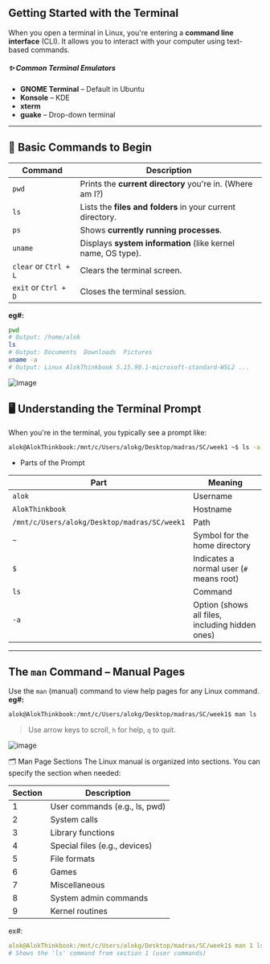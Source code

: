 ## Getting Started with the Terminal

When you open a terminal in Linux, you're entering a **command line interface** (CLI). It allows you to interact with your computer using text-based commands.

##### ✨ Common Terminal Emulators
- **GNOME Terminal** – Default in Ubuntu
- **Konsole** – KDE
- **xterm**
- **guake** – Drop-down terminal

---

## 📂 Basic Commands to Begin

| Command | Description |
|--------|-------------|
| `pwd` | Prints the **current directory** you're in. (Where am I?) |
| `ls` | Lists the **files and folders** in your current directory. |
| `ps` | Shows **currently running processes**. |
| `uname` | Displays **system information** (like kernel name, OS type). |
| `clear` or `Ctrl + L` | Clears the terminal screen. |
| `exit` or `Ctrl + D` | Closes the terminal session. |

**eg#:**
```bash
pwd
# Output: /home/alok
ls
# Output: Documents  Downloads  Pictures
uname -a
# Output: Linux AlokThinkbook 5.15.90.1-microsoft-standard-WSL2 ...
```

![image](https://github.com/user-attachments/assets/342c718c-c72f-4fc3-a257-d258af33ac61)


## 🖥️ Understanding the Terminal Prompt
When you're in the terminal, you typically see a prompt like:
```bash
alok@AlokThinkbook:/mnt/c/Users/alokg/Desktop/madras/SC/week1 ~$ ls -a
```

- Parts of the Prompt

| Part                                           | Meaning                                  |
|------------------------------------------------|------------------------------------------|
| `alok`                                         | Username                                 |
| `AlokThinkbook`                                | Hostname                                 |
| `/mnt/c/Users/alokg/Desktop/madras/SC/week1`   | Path                                     |
| `~`                                            | Symbol for the home directory            |
| `$`                                            | Indicates a normal user (`#` means root) |
| `ls`                                           | Command                                  |
| `-a`                                           | Option (shows all files, including hidden ones) |

---

## The `man` Command – Manual Pages
Use the `man` (manual) command to view help pages for any Linux command.
**eg#:**
```bash
alok@AlokThinkbook:/mnt/c/Users/alokg/Desktop/madras/SC/week1$ man ls
```
> Use arrow keys to scroll, `h` for help, `q` to quit.  <br>

![image](https://github.com/user-attachments/assets/97fbab4a-ed59-46c3-9b45-2447f09e1598)

🗂️ Man Page Sections
The Linux manual is organized into sections. You can specify the section when needed:

| Section | Description                   |
|---------|-------------------------------|
| 1       | User commands (e.g., ls, pwd) |
| 2       | System calls                  |
| 3       | Library functions             |
| 4       | Special files (e.g., devices) |
| 5       | File formats                  |
| 6       | Games                         |
| 7       | Miscellaneous                 |
| 8       | System admin commands         |
| 9       | Kernel routines               |

ex#:
```yml
alok@AlokThinkbook:/mnt/c/Users/alokg/Desktop/madras/SC/week1$ man 1 ls
# Shows the 'ls' command from section 1 (user commands)
```
